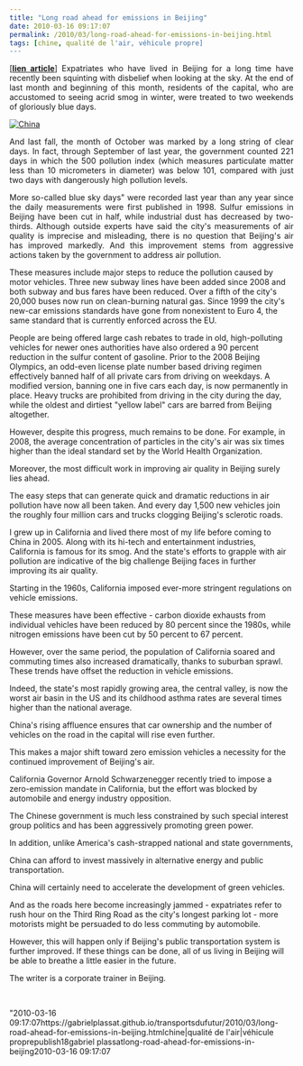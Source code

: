 ```yaml
---
title: "Long road ahead for emissions in Beijing"
date: 2010-03-16 09:17:07
permalink: /2010/03/long-road-ahead-for-emissions-in-beijing.html
tags: [chine, qualité de l'air, véhicule propre]
---
```


<p style="text-align: justify">[<strong><span style="text-decoration: underline"><a href="http://www.chinadaily.com.cn/life/2010-03/15/content_9590194.htm" target="_blank">lien article</a></span></strong>] Expatriates who have lived in Beijing for a long time have recently been squinting with disbelief when looking at the sky. At the end of last month and beginning of this month, residents of the capital, who are accustomed to seeing acrid smog in winter, were treated to two weekends of gloriously blue days. </p> <p style="text-align: justify"><a href="https://gabrielplassat.github.io/transportsdufutur/wp-content/uploads/sites/6/old/6a0120a66d2ad4970b0120a94039f2970b-pi.jpg" rel="lightbox"><img alt="China" border="0" class="asset asset-image at-xid-6a0120a66d2ad4970b0120a94039f2970b " src="/wp-content/uploads/sites/6/old/6a0120a66d2ad4970b0120a94039f2970b-320pi.jpg" title="China" /></a> <br /> </p>  <!--more-->  <p style="text-align: justify">And last fall, the month of October was marked by a long string of clear days. In fact, through September of last year, the government counted 221 days in which the 500 pollution index (which measures particulate matter less than 10 micrometers in diameter) was below 101, compared with just two days with dangerously high pollution levels. </p> <p style="text-align: justify">More so-called blue sky days" were recorded last year than any year since the daily measurements were first published in 1998. Sulfur emissions in Beijing have been cut in half, while industrial dust has decreased by two-thirds. Although outside experts have said the city's measurements of air quality is imprecise and misleading, there is no question that Beijing's air has improved markedly. And this improvement stems from aggressive actions taken by the government to address air pollution. </p> <p style=""text-align: justify"">These measures include major steps to reduce the pollution caused by motor vehicles. Three new subway lines have been added since 2008 and both subway and bus fares have been reduced. Over a fifth of the city's 20,000 buses now run on clean-burning natural gas. Since 1999 the city's new-car emissions standards have gone from nonexistent to Euro 4, the same standard that is currently enforced across the EU. </p> <p style=""text-align: justify"">People are being offered large cash rebates to trade in old, high-polluting vehicles for newer ones authorities have also ordered a 90 percent reduction in the sulfur content of gasoline. Prior to the 2008 Beijing Olympics, an odd-even license plate number based driving regimen effectively banned half of all private cars from driving on weekdays. A modified version, banning one in five cars each day, is now permanently in place. Heavy trucks are prohibited from driving in the city during the day, while the oldest and dirtiest "yellow label" cars are barred from Beijing altogether. </p> <p style=""text-align: justify"">However, despite this progress, much remains to be done. For example, in 2008, the average concentration of particles in the city's air was six times higher than the ideal standard set by the World Health Organization. </p> <p style=""text-align: justify"">Moreover, the most difficult work in improving air quality in Beijing surely lies ahead. </p> <p style=""text-align: justify"">The easy steps that can generate quick and dramatic reductions in air pollution have now all been taken. And every day 1,500 new vehicles join the roughly four million cars and trucks clogging Beijing's sclerotic roads. </p> <p style=""text-align: justify"">I grew up in California and lived there most of my life before coming to China in 2005. Along with its hi-tech and entertainment industries, California is famous for its smog. And the state's efforts to grapple with air pollution are indicative of the big challenge Beijing faces in further improving its air quality. </p> <p style=""text-align: justify"">Starting in the 1960s, California imposed ever-more stringent regulations on vehicle emissions. </p> <p style=""text-align: justify"">These measures have been effective - carbon dioxide exhausts from individual vehicles have been reduced by 80 percent since the 1980s, while nitrogen emissions have been cut by 50 percent to 67 percent. </p> <p style=""text-align: justify"">However, over the same period, the population of California soared and commuting times also increased dramatically, thanks to suburban sprawl. These trends have offset the reduction in vehicle emissions. </p> <p style=""text-align: justify"">Indeed, the state's most rapidly growing area, the central valley, is now the worst air basin in the US and its childhood asthma rates are several times higher than the national average. </p> <p style=""text-align: justify"">China's rising affluence ensures that car ownership and the number of vehicles on the road in the capital will rise even further. </p> <p style=""text-align: justify"">This makes a major shift toward zero emission vehicles a necessity for the continued improvement of Beijing's air. </p> <p style=""text-align: justify"">California Governor Arnold Schwarzenegger recently tried to impose a zero-emission mandate in California, but the effort was blocked by automobile and energy industry opposition. </p> <p style=""text-align: justify"">The Chinese government is much less constrained by such special interest group politics and has been aggressively promoting green power. </p> <p style=""text-align: justify"">In addition, unlike America's cash-strapped national and state governments, </p> <p style=""text-align: justify"">China can afford to invest massively in alternative energy and public transportation. </p> <p style=""text-align: justify"">China will certainly need to accelerate the development of green vehicles. </p> <p style=""text-align: justify"">And as the roads here become increasingly jammed - expatriates refer to rush hour on the Third Ring Road as the city's longest parking lot - more motorists might be persuaded to do less commuting by automobile. </p> <p style=""text-align: justify"">However, this will happen only if Beijing's public transportation system is further improved. If these things can be done, all of us living in Beijing will be able to breathe a little easier in the future. </p> <p style=""text-align: justify"">The writer is a corporate trainer in Beijing. </p> <p> </p>"2010-03-16 09:17:07https://gabrielplassat.github.io/transportsdufutur/2010/03/long-road-ahead-for-emissions-in-beijing.htmlchine|qualité de l'air|véhicule proprepublish18gabriel plassatlong-road-ahead-for-emissions-in-beijing2010-03-16 09:17:07

